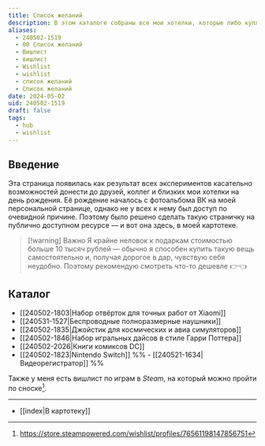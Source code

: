 ```yaml
---
title: Список желаний
description: В этом каталоге собраны все мои хотелки, которые либо куплю сам, либо буду рад принять в подарок
aliases:
  - 240502-1519
  - 00 Список желаний
  - Вишлист
  - вишлист
  - Wishlist
  - wishlist
  - список желаний
  - Список желаний
date: 2024-05-02
uid: 240502-1519
draft: false
tags:
  - hub
  - wishlist
---
```

## Введение

Эта страница появилась как результат всех экспериментов касательно возможностей донести до друзей, коллег и близких мои хотелки на день рождения. Её рождение началось с фотоальбома ВК на моей персональной странице, однако не у всех к нему был доступ по очевидной причине. Поэтому было решено сделать такую страничку на публично доступном ресурсе — и вот она здесь, в моей картотеке.

> [!warning] Важно
> Я крайне неловок к подаркам стоимостью больше 10 тысяч рублей — обычно я способен купить такую вещь самостоятельно и, получая дорогое в дар, чувствую себя неудобно. Поэтому рекомендую смотреть что-то дешевле <nobr>👉👈</nobr>

## Каталог

- [[240502-1803|Набор отвёрток для точных работ от Xiaomi]]
- [[240531-1527|Беспроводные полноразмерные наушники]]
- [[240502-1835|Джойстик для космических и авиа симуляторов]]
- [[240502-1846|Набор игральных дайсов в стиле Гарри Поттера]]
- [[240502-2026|Книги комиксов DC]]
- [[240502-1823|Nintendo Switch]]
%% - [[240521-1634|Видеорегистратор]] %%

Также у меня есть вишлист по играм в *Steam*, на который можно пройти по сноске[^steam].

---

- [[index|В картотеку]]

[^steam]: https://store.steampowered.com/wishlist/profiles/76561198147856751
